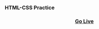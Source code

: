 ### HTML-CSS Practice

<h3 align="center">
    <a href="https://uyesta.github.io/HTML-practice/">Go Live</a>
</h3>
